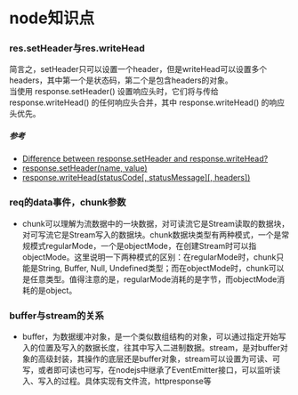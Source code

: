 # node知识点

### res.setHeader与res.writeHead

简言之，setHeader只可以设置一个header，但是writeHead可以设置多个headers，其中第一个是状态码，第二个是包含headers的对象。  
当使用 response.setHeader() 设置响应头时，它们将与传给 response.writeHead() 的任何响应头合并，其中 response.writeHead() 的响应头优先。

##### 参考
  - [Difference between response.setHeader and response.writeHead?](https://stackoverflow.com/questions/28094192/difference-between-response-setheader-and-response-writehead)
  - [response.setHeader(name, value)](http://nodejs.cn/api/http.html#http_response_setheader_name_value)
  - [response.writeHead(statusCode[, statusMessage][, headers])](http://nodejs.cn/api/http.html#http_response_writehead_statuscode_statusmessage_headers)

### req的data事件，chunk参数

  - chunk可以理解为流数据中的一块数据，对可读流它是Stream读取的数据块，对可写流它是Stream写入的数据块。chunk数据块类型有两种模式，一个是常规模式regularMode，一个是objectMode，在创建Stream时可以指objectMode。这里说明一下两种模式的区别：在regularMode时，chunk只能是String, Buffer, Null, Undefined类型；而在objectMode时，chunk可以是任意类型。值得注意的是，regularMode消耗的是字节，而objectMode消耗的是object。

### buffer与stream的关系

  - buffer，为数据缓冲对象，是一个类似数组结构的对象，可以通过指定开始写入的位置及写入的数据长度，往其中写入二进制数据。stream，是对buffer对象的高级封装，其操作的底层还是buffer对象，stream可以设置为可读、可写，或者即可读也可写，在nodejs中继承了EventEmitter接口，可以监听读入、写入的过程。具体实现有文件流，httpresponse等